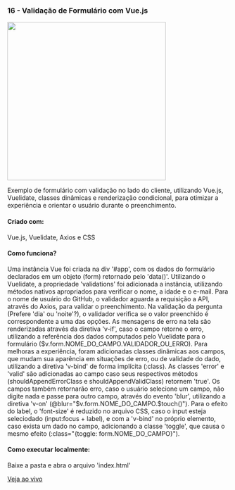 <h3 align="left">16 - Validação de Formulário com Vue.js</h3>
<img src="https://drive.google.com/uc?export=view&id=1uRmOyUCHTmXMKeeEDTCaV0NA8cEuPxv1" width="360" />
<p align="left">Exemplo de formulário com validação no lado do cliente, utilizando Vue.js, Vuelidate, classes dinâmicas e renderização condicional, para otimizar a experiência e orientar o usuário durante o preenchimento.</p>

<h4 align="left">Criado com:</h4>
<p align="left">Vue.js, Vuelidate, Axios e CSS</p>

<h4 align="left">Como funciona?</h4>
<p align="left">Uma instância Vue foi criada na div '#app', com os dados do formulário declarados em um objeto (form) retornado pelo 'data()'. Utilizando o Vuelidate, a propriedade 'validations' foi adicionada a instância, utilizando métodos nativos apropriados para verificar o nome, a idade e o e-mail. Para o nome de usuário do GitHub, o validador aguarda a requisição a API, através do Axios, para validar o preenchimento. Na validação da pergunta (Prefere 'dia' ou 'noite'?), o validador verifica se o valor preenchido é correspondente a uma das opções. As mensagens de erro na tela são renderizadas através da diretiva 'v-if', caso o campo retorne o erro, utilizando a referência dos dados computados pelo Vuelidate para o formulário ($v.form.NOME_DO_CAMPO.VALIDADOR_OU_ERRO). Para melhoras a experiência, foram adicionadas classes dinâmicas aos campos, que mudam sua aparência em situações de erro, ou de validade do dado, utilizando a diretiva 'v-bind' de forma implícita (:class). As classes 'error' e 'valid' são adicionadas ao campo caso seus respectivos métodos (shouldAppendErrorClass e shouldAppendValidClass) retornem 'true'. Os campos também retornarão erro, caso o usuário selecione um campo, não digite nada e passe para outro campo, através do evento 'blur', utilizando a diretiva 'v-on' (@blur="$v.form.NOME_DO_CAMPO.$touch()"). Para o efeito do label, o 'font-size' é reduzido no arquivo CSS, caso o input esteja seleciodado (input:focus + label), e com a 'v-bind' no próprio elemento, caso exista um dado no campo, adicionando a classe 'toggle', que causa o mesmo efeito (:class="{toggle: form.NOME_DO_CAMPO}").</p>

<h4 align="left">Como executar localmente:</h4>
<p align="left">Baixe a pasta e abra o arquivo 'index.html'</p>

[Veja ao vivo](https://g31-validacao-form.now.sh/)
